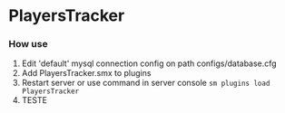 # PlayersTracker

### How use

1. Edit 'default' mysql connection config on path configs/database.cfg
2. Add PlayersTracker.smx to plugins
3. Restart server or use command in server console ```sm plugins load PlayersTracker```
4. TESTE